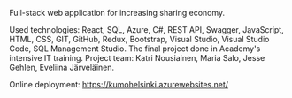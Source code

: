 Full-stack web application for increasing sharing economy.

Used technologies: React, SQL, Azure, C#, REST API, Swagger, JavaScript, HTML, CSS, GIT, GitHub, Redux, Bootstrap, Visual Studio, Visual Studio Code, SQL Management Studio. The final project done in Academy's intensive IT training. Project team: Katri Nousiainen, Maria Salo, Jesse Gehlen, Eveliina Järveläinen.

Online deployment: https://kumohelsinki.azurewebsites.net/
